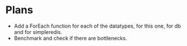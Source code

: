 # Plans

* Add a ForEach function for each of the datatypes, for this one, for db and for simpleredis.
* Benchmark and check if there are bottlenecks.
